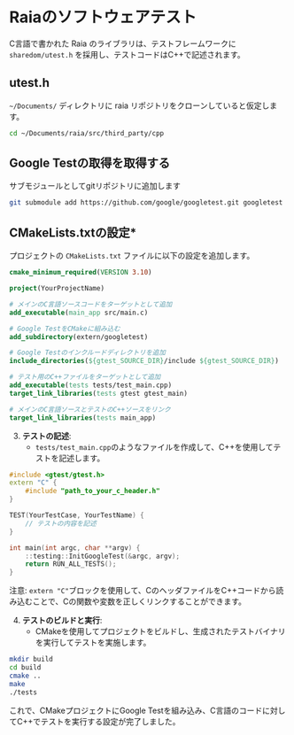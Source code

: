 # Raiaのソフトウェアテスト


C言語で書かれた Raia のライブラリは、テストフレームワークに `sharedom/utest.h` を採用し、テストコードはC++で記述されます。

## utest.h

`~/Documents/` ディレクトリに raia リポジトリをクローンしていると仮定します。

```sh
cd ~/Documents/raia/src/third_party/cpp
```

## Google Testの取得を取得する

サブモジュールとしてgitリポジトリに追加します

```bash
git submodule add https://github.com/google/googletest.git googletest
```

## CMakeLists.txtの設定*

プロジェクトの `CMakeLists.txt` ファイルに以下の設定を追加します。

```cmake
cmake_minimum_required(VERSION 3.10)

project(YourProjectName)

# メインのC言語ソースコードをターゲットとして追加
add_executable(main_app src/main.c)

# Google TestをCMakeに組み込む
add_subdirectory(extern/googletest)

# Google Testのインクルードディレクトリを追加
include_directories(${gtest_SOURCE_DIR}/include ${gtest_SOURCE_DIR})

# テスト用のC++ファイルをターゲットとして追加
add_executable(tests tests/test_main.cpp)
target_link_libraries(tests gtest gtest_main)

# メインのC言語ソースとテストのC++ソースをリンク
target_link_libraries(tests main_app)
```

3. **テストの記述**:
    - `tests/test_main.cpp`のようなファイルを作成して、C++を使用してテストを記述します。

```cpp
#include <gtest/gtest.h>
extern "C" {
    #include "path_to_your_c_header.h"
}

TEST(YourTestCase, YourTestName) {
    // テストの内容を記述
}

int main(int argc, char **argv) {
    ::testing::InitGoogleTest(&argc, argv);
    return RUN_ALL_TESTS();
}
```

注意: `extern "C"`ブロックを使用して、CのヘッダファイルをC++コードから読み込むことで、Cの関数や変数を正しくリンクすることができます。

4. **テストのビルドと実行**:
    - CMakeを使用してプロジェクトをビルドし、生成されたテストバイナリを実行してテストを実施します。

```bash
mkdir build
cd build
cmake ..
make
./tests
```

これで、CMakeプロジェクトにGoogle Testを組み込み、C言語のコードに対してC++でテストを実行する設定が完了しました。